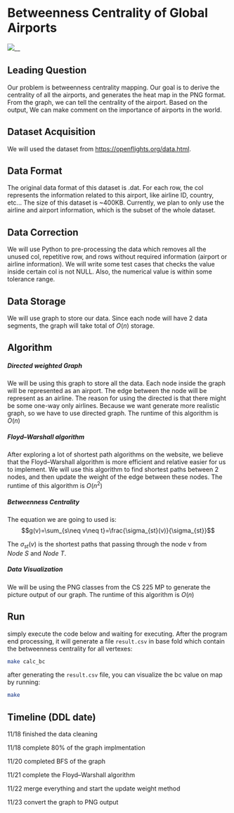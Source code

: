 # Betweenness Centrality of Global Airports

![](pic/output.PNG)__

## Leading Question 

Our problem is betweenness centrality mapping. Our goal is to derive the centrality of all the airports, and generates the heat map in the PNG format. From the graph, we can tell the centrality of the airport. Based on the output, We can make comment on the importance of airports in the world. 

## Dataset Acquisition

We will used the dataset from https://openflights.org/data.html. 

## Data Format

The original data format of this dataset is .dat. For each row, the col represents the information related to this airport, like airline ID, country, etc... The size of this dataset is ~400KB. Currently, we plan to only use the airline and airport information, which is the subset of the whole dataset.

## Data Correction

We will use Python to pre-processing the data which removes all the unused col, repetitive row, and rows without required information (airport or airline information). We will write some test cases that checks the value inside certain col is not NULL. Also, the numerical value is within some tolerance range.

## Data Storage

We will use graph to store our data. Since each node will have 2 data segments, the graph will take total of $O(n)$ storage. 

## Algorithm


##### Directed weighted Graph

We will be using this graph to store all the data. Each node inside the graph will be represented as an airport. The edge between the node will be represent as an airline. The reason for using the directed is that there might be some one-way only airlines. Because we want generate more realistic graph, so we have to use directed graph. The runtime of this algorithm is $O(n)$

##### Floyd–Warshall algorithm

After exploring a lot of shortest path algorithms on the website, we believe that the Floyd–Warshall algorithm is more efficient and relative easier for us to implement. We will use this algorithm to find shortest paths between 2 nodes, and then update the weight of the edge between these nodes. The runtime of this algorithm is $O(n^2)$

##### Betweenness Centrality

The equation we are going to used is: 
$$g(v)=\sum_{s\neq v\neq t}=\frac{\sigma_{st}(v)}{\sigma_{st}}$$

 The $\sigma_{st}(v)$ is the shortest paths that passing through the node v from $Node \: S$ and $Node \:T$.


##### Data Visualization

We will be using the PNG classes from the CS 225 MP to generate the picture output of our graph. The runtime of this algorithm is $O(n)$

## Run

simply execute the code below and waiting for executing. After the program end processing, it will generate a file `result.csv` in base fold which contain the betweenness centrality for all vertexes:

```bash
make calc_bc
```

after generating the `result.csv` file, you can visualize the bc value on map by running:

```bash
make
```

## Timeline (DDL date)

11/18 finished the data cleaning

11/18 complete 80% of the graph implmentation

11/20 completed BFS of the graph

11/21 complete the Floyd–Warshall algorithm

11/22 merge everything and start the update weight method

11/23 convert the graph to PNG output
